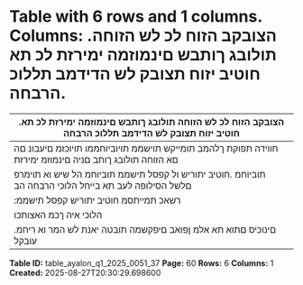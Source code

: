# Table with 6 rows and 1 columns. Columns: .הצובקב הזוח לכ לש הזוחה תולובג ךותבש םינמוזמה ימירזת לכ תא חוטיב יזוח תצובק לש הדידמב תללוכ הרבחה.

| .הצובקב הזוח לכ לש הזוחה תולובג ךותבש םינמוזמה ימירזת לכ תא חוטיב יזוח תצובק לש הדידמב תללוכ הרבחה |
|---|
| חווידה תפוקת ךלהמב תומייקש תוישממ תויוביוחממו תויוכזמ םיעבונ םה םא הזוחה תולובג ךותב םניה םינמוזמ ימירזת |
| תוביוחמ .חוטיב יתוריש ול קפסל תישממ תוביוחמ הל שיש וא תוימרפ םלשל הסילופה לעב תא בייחל הלוכי הרבחה הב |
| :רשאכ תמייתסמ חוטיב יתוריש קפסל תישממ |
| הלוכי איה ךכמ האצותכו | םיוסמה הסילופה לעב לש םינוכיסה תא שדחמ ךירעהל תישעמ תלוכי תמייק הרבחל • |
| .םינוכיס םתוא תא אלמ ןפואב םיפקשמה תובטה יאנת לש המר וא ריחמ עובקל |

**Table ID:** table_ayalon_q1_2025_0051_37
**Page:** 60
**Rows:** 6
**Columns:** 1
**Created:** 2025-08-27T20:30:29.698600
